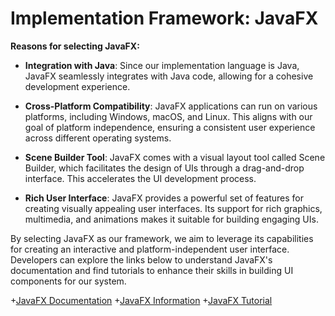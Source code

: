 # Implementation Framework: JavaFX

**Reasons for selecting JavaFX:**

  + **Integration with Java**: Since our implementation language is Java, JavaFX seamlessly integrates with Java code, allowing for a cohesive development experience.

  + **Cross-Platform Compatibility**: JavaFX applications can run on various platforms, including Windows, macOS, and Linux. This aligns with our goal of platform independence, ensuring a consistent user experience across different operating systems.

  + **Scene Builder Tool**: JavaFX comes with a visual layout tool called Scene Builder, which facilitates the design of UIs through a drag-and-drop interface. This accelerates the UI development process.

  + **Rich User Interface**: JavaFX provides a powerful set of features for creating visually appealing user interfaces. Its support for rich graphics, multimedia, and animations makes it suitable for building engaging UIs.

By selecting JavaFX as our framework, we aim to leverage its capabilities for creating an interactive and platform-independent user interface. Developers can explore the links below to understand JavaFX's documentation and find tutorials to enhance their skills in building UI components for our system.

  +[JavaFX Documentation](https://openjfx.io/openjfx-docs/)
  +[JavaFX Information](https://docs.oracle.com/javase/8/javase-clienttechnologies.htm)
  +[JavaFX Tutorial](https://www.youtube.com/watch?v=9XJicRt_FaI)
